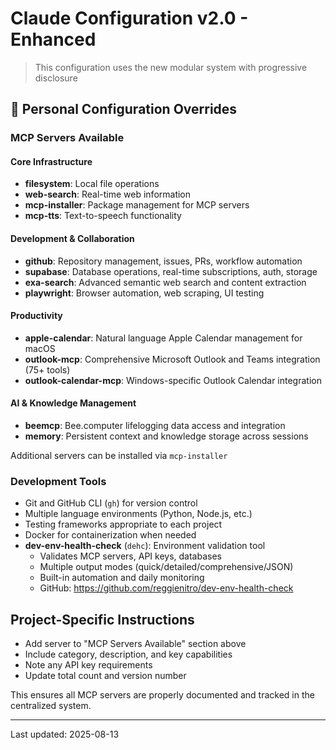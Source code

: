 # Claude Configuration v2.0 - Enhanced
> This configuration uses the new modular system with progressive disclosure

<!-- Core configuration is in core/CLAUDE-CORE.md -->
<!-- Modules auto-load based on project context -->

## 🎯 Personal Configuration Overrides
<!-- Your personal preferences that override core settings -->

### MCP Servers Available

#### Core Infrastructure
- **filesystem**: Local file operations
- **web-search**: Real-time web information
- **mcp-installer**: Package management for MCP servers
- **mcp-tts**: Text-to-speech functionality

#### Development & Collaboration
- **github**: Repository management, issues, PRs, workflow automation
- **supabase**: Database operations, real-time subscriptions, auth, storage
- **exa-search**: Advanced semantic web search and content extraction
- **playwright**: Browser automation, web scraping, UI testing

#### Productivity
- **apple-calendar**: Natural language Apple Calendar management for macOS
- **outlook-mcp**: Comprehensive Microsoft Outlook and Teams integration (75+ tools)
- **outlook-calendar-mcp**: Windows-specific Outlook Calendar integration

#### AI & Knowledge Management
- **beemcp**: Bee.computer lifelogging data access and integration
- **memory**: Persistent context and knowledge storage across sessions

Additional servers can be installed via `mcp-installer`

### Development Tools
- Git and GitHub CLI (`gh`) for version control
- Multiple language environments (Python, Node.js, etc.)
- Testing frameworks appropriate to each project
- Docker for containerization when needed
- **dev-env-health-check** (`dehc`): Environment validation tool
  - Validates MCP servers, API keys, databases
  - Multiple output modes (quick/detailed/comprehensive/JSON)
  - Built-in automation and daily monitoring
  - GitHub: https://github.com/reggienitro/dev-env-health-check

## Project-Specific Instructions
   - Add server to "MCP Servers Available" section above
   - Include category, description, and key capabilities
   - Note any API key requirements
   - Update total count and version number

This ensures all MCP servers are properly documented and tracked in the centralized system.

---

Last updated: 2025-08-13

<!-- Additional configuration loaded from: -->
<!-- - core/CLAUDE-CORE.md (always) -->
<!-- - modules/* (when relevant) -->
